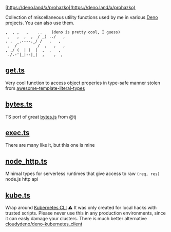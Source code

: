 [https://deno.land/x/prohazko](https://deno.land/x/prohazko)

Collection of miscellaneous utility functions used by me in various
[Deno](https://deno.land/) projects.
You can also use them.

```
,  , ,   ,    ..    (deno is pretty cool, I guess)
 ,   ,  ,  ,  / _) ../   ,
. ,  _.----._/ /   ,   ,
 ,  /         /  ,   ,   ,
, ,/ (  | (  |  ,  ,   ,
 ./.-'|_|--|_|  ,    ,  ,
```

## [get.ts](./get.ts)

Very cool function to access object properies in type-safe manner stolen from
[awesome-template-literal-types](https://github.com/ghoullier/awesome-template-literal-types#dot-notation-string-type-safe)

## [bytes.ts](./bytes.ts)

TS port of great [bytes.js](https://github.com/visionmedia/bytes.js) from @tj

## [exec.ts](./exec.ts)

There are many like it, but this one is mine

## [node_http.ts](./node_http.ts)

Minimal types for serverless runtimes that give access to raw `(req, res)`
node.js http api

## [kube.ts](./kube.ts)

Wrap around [Kubernetes CLI](https://kubernetes.io/docs/reference/kubectl/) 
:warning: It was only created for local hacks with trusted scripts.
Please never use this in any production environments, since it can easly damage
your clusters.
There is much better alternative
[cloudydeno/deno-kubernetes_client](https://github.com/cloudydeno/deno-kubernetes_client)

